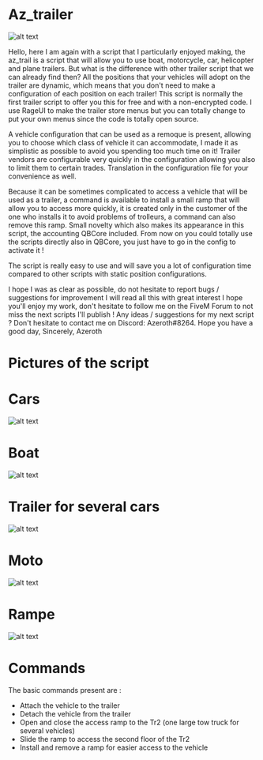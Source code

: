 # Az_trailer

![alt text](https://media.discordapp.net/attachments/912680553503948821/998900051281715280/Email_Header_3.png)

Hello, here I am again with a script that I particularly enjoyed making, the az_trail is a script that will allow you to use boat, motorcycle, car, helicopter and plane trailers. But what is the difference with other trailer script that we can already find then? All the positions that your vehicles will adopt on the trailer are dynamic, which means that you don't need to make a configuration of each position on each trailer! This script is normally the first trailer script to offer you this for free and with a non-encrypted code. I use RageUI to make the trailer store menus but you can totally change to put your own menus since the code is totally open source.

A vehicle configuration that can be used as a remoque is present, allowing you to choose which class of vehicle it can accommodate, I made it as simplistic as possible to avoid you spending too much time on it!
Trailer vendors are configurable very quickly in the configuration allowing you also to limit them to certain trades.
Translation in the configuration file for your convenience as well.

Because it can be sometimes complicated to access a vehicle that will be used as a trailer, a command is available to install a small ramp that will allow you to access more quickly, it is created only in the customer of the one who installs it to avoid problems of trolleurs, a command can also remove this ramp.
Small novelty which also makes its appearance in this script, the accounting QBCore included. From now on you could totally use the scripts directly also in QBCore, you just have to go in the config to activate it !

The script is really easy to use and will save you a lot of configuration time compared to other scripts with static position configurations.

I hope I was as clear as possible, do not hesitate to report bugs / suggestions for improvement I will read all this with great interest
I hope you'll enjoy my work, don't hesitate to follow me on the FiveM Forum to not miss the next scripts I'll publish !
Any ideas / suggestions for my next script ? Don't hesitate to contact me on Discord: Azeroth#8264.
Hope you have a good day,
Sincerely, Azeroth

# Pictures of the script

# Cars
![alt text](https://cdn.discordapp.com/attachments/912680553503948821/998900214884741140/auto.PNG?width=1440&height=611)
# Boat
![alt text](https://cdn.discordapp.com/attachments/912680553503948821/998900215190933555/bateau.PNG)
# Trailer for several cars
![alt text](https://cdn.discordapp.com/attachments/912680553503948821/998900215539044433/bigauto.PNG?width=1440&height=513)
# Moto
![alt text](https://cdn.discordapp.com/attachments/912680553503948821/998900215803293706/moto.PNG?width=1440&height=499)
# Rampe
![alt text](https://cdn.discordapp.com/attachments/912680553503948821/998900216193355817/rampe.PNG?width=1263&height=701)

# Commands
The basic commands present are :
- Attach the vehicle to the trailer
- Detach the vehicle from the trailer
- Open and close the access ramp to the Tr2 (one large tow truck for several vehicles)
- Slide the ramp to access the second floor of the Tr2
- Install and remove a ramp for easier access to the vehicle
